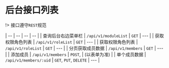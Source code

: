 # 后台接口列表

!> 接口遵守`REST`规范

| --                 | --                     | --                     | --           |
| 查询后台右边菜单栏 | `/api/v1/moduleList`   | `GET`                  | ---          |
| 获取权限角色列表   | `/api/v1/roleList`     | `GET`                  | ---          |
| 获取权限角色列表   | `/api/v1/roleList`     | `GET`                  | ---          |
| 分页获取成员数据   | `/api/v1/members`      | `GET`                  | ---          |
| 添加成员           | `/api/v1/members`      | `POST`,                | (以表单为准) |
| 单个成员数据       | `/api/v1/members/:uid` | `GET`, `PUT`, `DELETE` | ---          |


